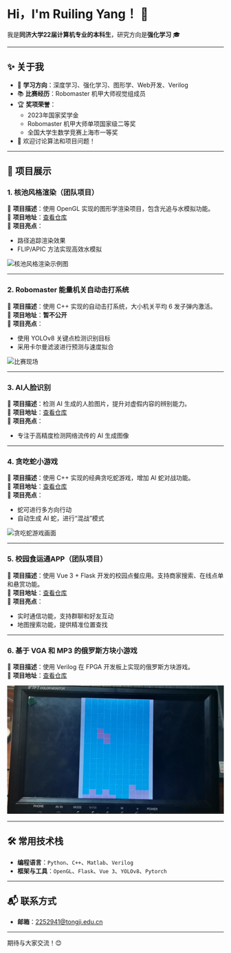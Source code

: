 # Hi，I'm Ruiling Yang！ 👋

我是**同济大学22届计算机专业的本科生**，研究方向是**强化学习** 🎓  

---

## ✨ **关于我**

- 🔭 **学习方向**：深度学习、强化学习、图形学、Web开发、Verilog  
- 📚 **比赛经历**：Robomaster 机甲大师视觉组成员  
- 🏆 **奖项荣誉**：
  - 2023年国家奖学金  
  - Robomaster 机甲大师单项国家级二等奖
  - 全国大学生数学竞赛上海市一等奖
- 💬 欢迎讨论算法和项目问题！  

---

## 🚀 **项目展示**

### **1. 核池风格渲染（团队项目）**  
🌟 **项目描述**：使用 OpenGL 实现的图形学渲染项目，包含光追与水模拟功能。  
🔗 **项目地址**：[查看仓库](https://github.com/yuehuarulian/Tongji-24-GL)  
📌 **项目亮点**：
- 路径追踪渲染效果  
- FLIP/APIC 方法实现高效水模拟  

![核池风格渲染示例图](https://github.com/user-attachments/assets/172ce279-2354-4ae2-9e8f-71bce3c2b322)  

---

### **2. Robomaster 能量机关自动击打系统**  
🌟 **项目描述**：使用 C++ 实现的自动击打系统，大小机关平均 6 发子弹内激活。  
🔗 **项目地址**：**暂不公开**  
📌 **项目亮点**：
- 使用 YOLOv8 关键点检测识别目标  
- 采用卡尔曼滤波进行预测与速度拟合  

![比赛现场](https://github.com/user-attachments/assets/20c67bd5-833c-4782-806b-15107c034b67)  

---

### **3. AI人脸识别**  
🌟 **项目描述**：检测 AI 生成的人脸图片，提升对虚假内容的辨别能力。  
🔗 **项目地址**：[查看仓库](https://github.com/yuehuarulian/AI_detection)  
📌 **项目亮点**：
- 专注于高精度检测网络流传的 AI 生成图像  

---

### **4. 贪吃蛇小游戏**  
🌟 **项目描述**：使用 C++ 实现的经典贪吃蛇游戏，增加 AI 蛇对战功能。  
🔗 **项目地址**：[查看仓库](https://github.com/yuehuarulian/Tongji-23-oop)  
📌 **项目亮点**：
- 蛇可进行多方向行动  
- 自动生成 AI 蛇，进行“混战”模式  

![贪吃蛇游戏画面](https://github.com/user-attachments/assets/aa6f22bc-00e3-483a-81da-f69fa2e3d97a)  

---

### **5. 校园食运通APP（团队项目）**  
🌟 **项目描述**：使用 Vue 3 + Flask 开发的校园点餐应用。支持商家搜索、在线点单和悬赏功能。  
🔗 **项目地址**：[查看仓库](https://gitlab.com/tj-cs-swe/cs10102302-2024-fall/G1/campusfoodexpress)  
📌 **项目亮点**：
- 实时通信功能，支持群聊和好友互动  
- 地图搜索功能，提供精准位置查找  


---

### **6. 基于 VGA 和 MP3 的俄罗斯方块小游戏**  
🌟 **项目描述**：使用 Verilog 在 FPGA 开发板上实现的俄罗斯方块游戏。  
🔗 **项目地址**：[查看仓库](https://github.com/yuehuarulian/Tongji-23-DigitalLogic)  

![俄罗斯方块游戏画面](https://github.com/yuehuarulian/Tongji-23-DigitalLogic/blob/main/image.png)  

---

## 🛠️ **常用技术栈**

- **编程语言**：`Python`、`C++`、`Matlab`、`Verilog`  
- **框架与工具**：`OpenGL`、`Flask`、`Vue 3`、`YOLOv8`、`Pytorch`  

---

## 📬 **联系方式**

- **邮箱**：2252941@tongji.edu.cn  

---

期待与大家交流！😊
